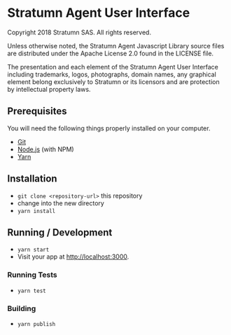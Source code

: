 # Stratumn Agent User Interface

Copyright 2018 Stratumn SAS. All rights reserved.

Unless otherwise noted, the Stratumn Agent Javascript Library source files are distributed under the Apache License 2.0 found in the LICENSE file.

The presentation and each element of the Stratumn Agent User Interface
including trademarks, logos, photographs, domain names, any graphical
element belong exclusively to Stratumn or its licensors and are
protection by intellectual property laws.

## Prerequisites

You will need the following things properly installed on your computer.

* [Git](http://git-scm.com/)
* [Node.js](http://nodejs.org/) (with NPM)
* [Yarn](https://yarnpkg.com/)

## Installation

* `git clone <repository-url>` this repository
* change into the new directory
* `yarn install`

## Running / Development

* `yarn start`
* Visit your app at [http://localhost:3000](http://localhost:3000).

### Running Tests

* `yarn test`

### Building

* `yarn publish`